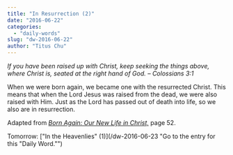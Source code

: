 ```yaml
---
title: "In Resurrection (2)"
date: "2016-06-22"
categories: 
  - "daily-words"
slug: "dw-2016-06-22"
author: "Titus Chu"
---
```


_If you have been raised up with Christ, keep seeking the things above, where Christ is, seated at the right hand of God._ _– Colossians 3:1_

When we were born again, we became one with the resurrected Christ. This means that when the Lord Jesus was raised from the dead, we were also raised with Him. Just as the Lord has passed out of death into life, so we also are in resurrection.

Adapted from _[Born Again: Our New Life in Christ,](/book-born-again/ "Go to the listing for this book.")_ page 52.

Tomorrow: ["In the Heavenlies" (1)](/dw-2016-06-23 "Go to the entry for this "Daily Word."")
